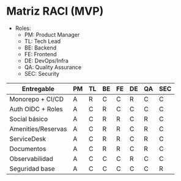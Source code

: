 # Matriz RACI (MVP)

- Roles:
  - PM: Product Manager
  - TL: Tech Lead
  - BE: Backend
  - FE: Frontend
  - DE: DevOps/Infra
  - QA: Quality Assurance
  - SEC: Security

| Entregable | PM | TL | BE | FE | DE | QA | SEC |
|---|---|---|---|---|---|---|---|
| Monorepo + CI/CD | A | R | C | C | R | C | C |
| Auth OIDC + Roles | A | C | R | C | C | C | C |
| Social básico | A | C | R | R | C | R | C |
| Amenities/Reservas | A | C | R | R | C | R | C |
| ServiceDesk | A | C | R | R | C | R | C |
| Documentos | A | C | R | R | C | R | C |
| Observabilidad | A | C | C | C | R | C | C |
| Seguridad base | A | C | C | C | C | C | R |
